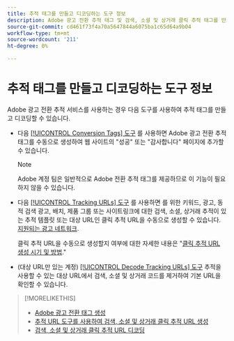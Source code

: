 ```yaml
---
title: 추적 태그를 만들고 디코딩하는 도구 정보
description: Adobe 광고 전환 추적 태그 및 검색, 소셜 및 상거래 클릭 추적 태그를 만드는 도구와 기존 클릭 추적 태그를 디코딩하는 방법에 대해 알아봅니다.
source-git-commit: cd461f73f4a70a5647844a6075ba1c65d64a9b04
workflow-type: tm+mt
source-wordcount: '211'
ht-degree: 0%

---
```


# 추적 태그를 만들고 디코딩하는 도구 정보

Adobe 광고 전환 추적 서비스를 사용하는 경우 다음 도구를 사용하여 추적 태그를 만들고 디코딩할 수 있습니다.

* 다음 [[!UICONTROL Conversion Tags] 도구](conversion-tag-generate.md) 를 사용하면 Adobe 광고 전환 추적 태그를 수동으로 생성하여 웹 사이트의 &quot;성공&quot; 또는 &quot;감사합니다&quot; 페이지에 추가할 수 있습니다.

   >[!NOTE]
   >
   >Adobe 계정 팀은 일반적으로 Adobe 전환 추적 태그를 제공하므로 이 기능이 필요하지 않을 수 있습니다.

* 다음 [[!UICONTROL Tracking URLs] 도구](click-tracking-url-generate.md) 를 사용하면 를 위한 키워드, 광고, 동적 검색 광고, 배치, 제품 그룹 또는 사이트링크에 대한 검색, 소셜, 상거래 추적이 있는 추적 템플릿 또는 대상 URL인 클릭 추적 URL을 수동으로 생성할 수 있습니다. [지원되는 광고 네트워크](/help/search-social-commerce/introduction/supported-inventory.md).

   클릭 추적 URL을 수동으로 생성할지 여부에 대한 자세한 내용은 &quot;[클릭 추적 URL 생성 시기 및 방법](/help/search-social-commerce/tracking/click-tracking-ways-to-generate.md).&quot;

* (대상 URL만 있는 계정) [[!UICONTROL Decode Tracking URLs] 도구](click-tracking-url-decode.md) 추적을 사용할 수 있는 대상 URL에서 검색, 소셜 및 상거래 코드를 제거하여 기본 URL을 확인할 수 있습니다.

>[!MORELIKETHIS]
>
>* [Adobe 광고 전환 태그 생성](conversion-tag-generate.md)
>* [추적 URL 도구를 사용하여 검색, 소셜 및 상거래 클릭 추적 URL 생성](click-tracking-url-generate.md)
>* [검색, 소셜 및 상거래 클릭 추적 URL 디코딩](click-tracking-url-decode.md)

